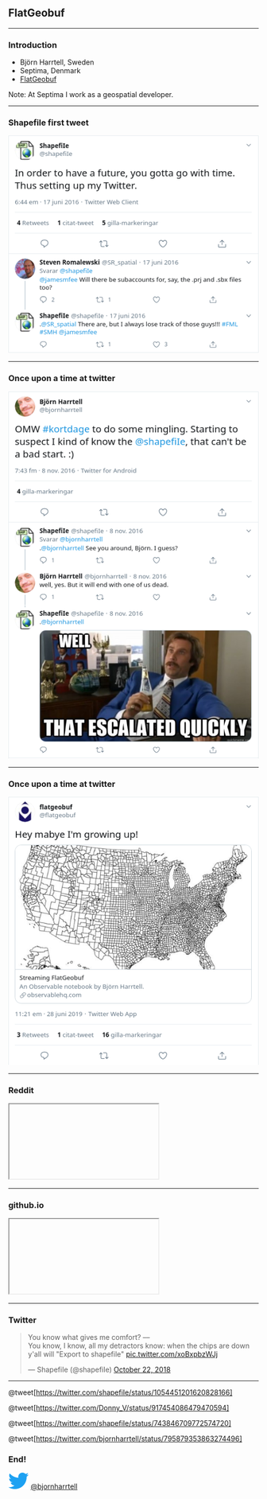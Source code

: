 ## FlatGeobuf

---

### Introduction

* Björn Harrtell, Sweden
* Septima, Denmark
* [FlatGeobuf](http://bjornharrtell.github.io/flatgeobuf)

Note:
At Septima I work as a geospatial developer.

---

### Shapefile first tweet

![shp_first](assets/images/shp_first.png)

---

### Once upon a time at twitter

![fight](assets/images/fight.png)

---

### Once upon a time at twitter

![fgb_first](assets/images/fgb_first.png)

---

### Reddit

<iframe class="stretch" data-src="https://www.reddit.com/r/QGIS/comments/bfzqgc/a_future_without_the_shapefile/"></iframe>

---

### github.io

<iframe class="stretch" data-src="https://bjornharrtell.github.io/flatgeobuf/"></iframe>

---

### Twitter

<blockquote class="twitter-tweet"><p lang="en" dir="ltr">You know what gives me comfort? –– <br>You know, I know, all my detractors know: when the chips are down y&#39;all will &quot;Export to shapefile&quot; <a href="https://t.co/xoBxpbzWJj">pic.twitter.com/xoBxpbzWJj</a></p>&mdash; ShapefiIe (@shapefiIe) <a href="https://twitter.com/shapefiIe/status/1054451201620828166?ref_src=twsrc%5Etfw">October 22, 2018</a></blockquote> <script async src="https://platform.twitter.com/widgets.js" charset="utf-8"></script>

---

@tweet[https://twitter.com/shapefiIe/status/1054451201620828166]

@tweet[https://twitter.com/Donny_V/status/917454086479470594]

@tweet[https://twitter.com/shapefiIe/status/743846709772574720]

@tweet[https://twitter.com/bjornharrtell/status/795879353863274496]

### End!

<p>
<span>
<img src="https://raw.githubusercontent.com/bjornharrtell/presentations/master/assets/images/twitter.png" alt="Twitter">
</span>
<span>
<a href="https://twitter.com/bjornharrtell">@bjornharrtell</a>
</span>
</p>